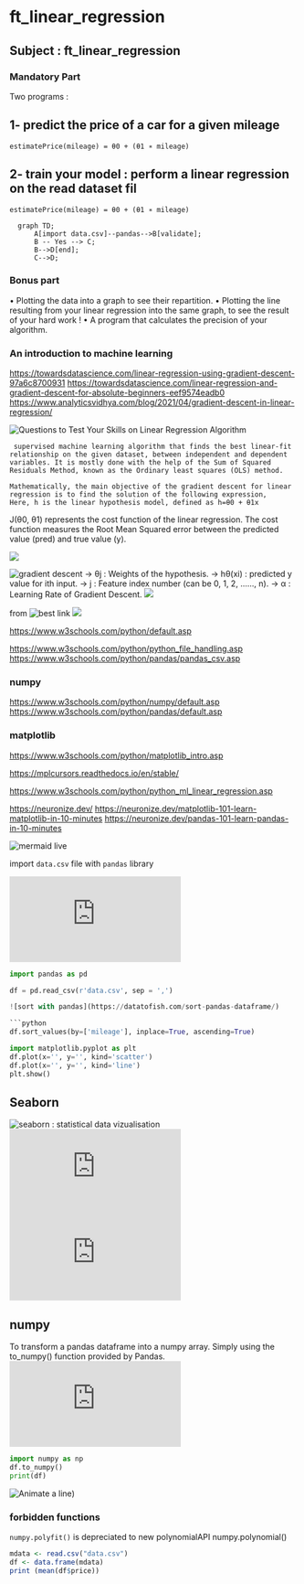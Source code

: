# ft_linear_regression

## Subject : ft_linear_regression

### Mandatory Part

Two programs :

## 1- predict the price of a car for a given mileage

`estimatePrice(mileage) = θ0 + (θ1 ∗ mileage)`

## 2-  train your model : perform a linear regression on the read dataset fil

`estimatePrice(mileage) = θ0 + (θ1 ∗ mileage)`



```mermaid
  graph TD;
      A[import data.csv]--pandas-->B[validate];
      B -- Yes --> C;
      B-->D[end];
      C-->D;
```

### Bonus part 
• Plotting the data into a graph to see their repartition.
• Plotting the line resulting from your linear regression into the same graph, to see
the result of your hard work !
• A program that calculates the precision of your algorithm.

### An introduction to machine learning
https://towardsdatascience.com/linear-regression-using-gradient-descent-97a6c8700931
https://towardsdatascience.com/linear-regression-and-gradient-descent-for-absolute-beginners-eef9574eadb0
https://www.analyticsvidhya.com/blog/2021/04/gradient-descent-in-linear-regression/

![Questions to Test Your Skills on Linear Regression Algorithm](https://www.analyticsvidhya.com/blog/2021/06/25-questions-to-test-your-skills-on-linear-regression-algorithm/)

```
 supervised machine learning algorithm that finds the best linear-fit relationship on the given dataset, between independent and dependent variables. It is mostly done with the help of the Sum of Squared Residuals Method, known as the Ordinary least squares (OLS) method.

Mathematically, the main objective of the gradient descent for linear regression is to find the solution of the following expression,
Here, h is the linear hypothesis model, defined as h=θ0 + θ1x
```

 J(θ0, θ1) represents the cost function of the linear regression. 
 The cost function measures the Root Mean Squared error between the predicted value (pred) and true value (y). 
 
![](https://lh4.googleusercontent.com/arnL-sR0q4Evfgpb3b8e7YwldPQvS9YxFWcvHVikTYeshX2z_z7pW2B189kuCseBPe-bJabS4384cjzJKJL-HZHE1uS1h92whqhKitt-KkTYhTyWOG9sIYHiyFDYoop1fYryjpip)

![gradient descent](https://www.geeksforgeeks.org/gradient-descent-in-linear-regression/)
-> θj     : Weights of the hypothesis.
-> hθ(xi) : predicted y value for ith input.
-> j     : Feature index number (can be 0, 1, 2, ......, n).
-> α     : Learning Rate of Gradient Descent.
![](https://media.geeksforgeeks.org/wp-content/uploads/Cost-Function.jpg)

from 
![best link](https://www.geeksforgeeks.org/gradient-descent-in-linear-regression/)
![](https://www.geeksforgeeks.org/how-to-implement-a-gradient-descent-in-python-to-find-a-local-minimum/)

https://www.w3schools.com/python/default.asp

https://www.w3schools.com/python/python_file_handling.asp
https://www.w3schools.com/python/pandas/pandas_csv.asp

### numpy
https://www.w3schools.com/python/numpy/default.asp
https://www.w3schools.com/python/pandas/default.asp
### matplotlib
https://www.w3schools.com/python/matplotlib_intro.asp

https://mplcursors.readthedocs.io/en/stable/

https://www.w3schools.com/python/python_ml_linear_regression.asp

https://neuronize.dev/
https://neuronize.dev/matplotlib-101-learn-matplotlib-in-10-minutes
https://neuronize.dev/pandas-101-learn-pandas-in-10-minutes


![mermaid live](https://mermaid.live/edit#pako:eNpVjstqw0AMRX9FaNVC_ANeFBq7zSbQQrPzZCFsOTMk80CWCcH2v3ccb1qtxD3nCk3Yxo6xxP4W760lUTjVJkCe96ay4gb1NJyhKN7mAyv4GPgxw_7lEGGwMSUXLq-bv18lqKbjqjGodeG6bKh69r8Cz1A3R0oa0_kvOd3jDB-N-7b5_H9ihXPrs-mp7KloSaAieSq4Q8_iyXX5_WlNDKplzwbLvHYkV4MmLNmjUePPI7RYqoy8wzF1pFw7ugj5LVx-AfLqVWg)


import `data.csv` file with `pandas` library

![pandas.pydata.org](https://pandas.pydata.org/pandas-docs/stable/reference/api/pandas.DataFrame.html#pandas.DataFrame)

```python
import pandas as pd

df = pd.read_csv(r'data.csv', sep = ',')

![sort with pandas](https://datatofish.com/sort-pandas-dataframe/)

```python
df.sort_values(by=['mileage'], inplace=True, ascending=True)
```


```python
import matplotlib.pyplot as plt
df.plot(x='', y='', kind='scatter')
df.plot(x='', y='', kind='line')
plt.show()
```

## Seaborn

![seaborn : statistical data vizualisation](https://seaborn.pydata.org/)
![Linear regression with marginal distributions](https://seaborn.pydata.org/examples/regression_marginals.html)
![relational plots](https://seaborn.pydata.org/tutorial/relational.html)

## numpy
To transform a pandas dataframe into a numpy array. Simply using the to_numpy() function provided by Pandas.
![df.to_numpy()](https://pandas.pydata.org/docs/reference/api/pandas.DataFrame.to_numpy.html)

```python
import numpy as np
df.to_numpy()
print(df)

```


![Animate a line](https://www.tutorialspoint.com/how-to-animate-a-line-plot-in-matplotlib))

### forbidden functions
`numpy.polyfit()` is depreciated to new polynomialAPI numpy.polynomial()


```R
mdata <- read.csv("data.csv")
df <- data.frame(mdata)
print (mean(df$price))
```
